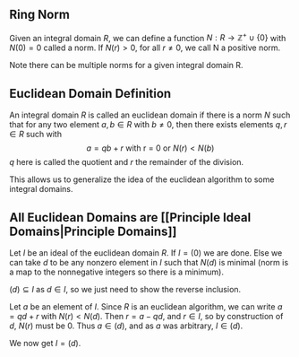 ## Ring Norm

Given an integral domain $R$, we can define a function $N : R \rightarrow \mathbb{Z}^{+} \cup \{0\}$ with $N(0) = 0$ called a norm. If $N(r) > 0$, for all $r \neq 0$, we call N a positive norm.

Note there can be multiple norms for a given integral domain R.

## Euclidean Domain Definition

An integral domain $R$ is called an euclidean domain if there is a norm $N$ such that for any two element $a, b \in R$ with $b \neq 0$, then there exists elements $q,r \in R$ such with $$a = qb + r \text{ with r = 0 or } N(r) < N(b)$$
$q$ here is called the quotient and $r$ the remainder of the division.

This allows us to generalize the idea of the euclidean algorithm to some integral domains.

## All Euclidean Domains are [[Principle Ideal Domains|Principle Domains]]

Let $I$ be an ideal of the euclidean domain $R$. If $I = (0)$ we are done. Else we can take $d$ to be any nonzero element in $I$ such that $N(d)$ is minimal (norm is a map to the nonnegative integers so there is a minimum).

$(d) \subseteq I$ as $d \in I$, so we just need to show the reverse inclusion.

Let $a$ be an element of $I$. Since $R$ is an euclidean algorithm, we can write $a = qd + r$ with $N(r) < N(d)$. Then $r = a - qd$, and $r \in I$, so by construction of $d$, $N(r)$ must be $0$. Thus $a \in (d)$, and as $a$ was arbitrary, $I \in (d)$. 

We now get $I = (d)$.